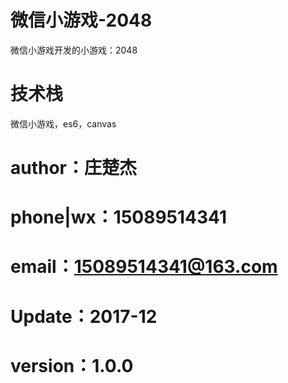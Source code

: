# 微信小游戏-2048
微信小游戏开发的小游戏：2048

# 技术栈
微信小游戏，es6，canvas

# author：庄楚杰

# phone|wx：15089514341

# email：15089514341@163.com

# Update：2017-12

# version：1.0.0